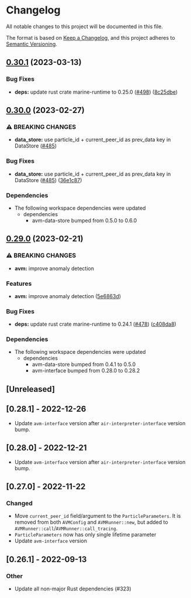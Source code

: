 # Changelog
All notable changes to this project will be documented in this file.

The format is based on [Keep a Changelog](https://keepachangelog.com/en/1.0.0/),
and this project adheres to [Semantic Versioning](https://semver.org/spec/v2.0.0.html).

## [0.30.1](https://github.com/fluencelabs/aquavm/compare/avm-server-v0.30.0...avm-server-v0.30.1) (2023-03-13)


### Bug Fixes

* **deps:** update rust crate marine-runtime to 0.25.0 ([#498](https://github.com/fluencelabs/aquavm/issues/498)) ([8c25dbe](https://github.com/fluencelabs/aquavm/commit/8c25dbe8f681f46cbfc5e914614b4f103f0f556a))

## [0.30.0](https://github.com/fluencelabs/aquavm/compare/avm-server-v0.29.0...avm-server-v0.30.0) (2023-02-27)


### ⚠ BREAKING CHANGES

* **data_store:** use particle_id + current_peer_id as prev_data key in DataStore ([#485](https://github.com/fluencelabs/aquavm/issues/485))

### Bug Fixes

* **data_store:** use particle_id + current_peer_id as prev_data key in DataStore ([#485](https://github.com/fluencelabs/aquavm/issues/485)) ([36e1c87](https://github.com/fluencelabs/aquavm/commit/36e1c8762c1888f375adacc21907d98a811d28d9))


### Dependencies

* The following workspace dependencies were updated
  * dependencies
    * avm-data-store bumped from 0.5.0 to 0.6.0

## [0.29.0](https://github.com/fluencelabs/aquavm/compare/avm-server-v0.28.1...avm-server-v0.29.0) (2023-02-21)


### ⚠ BREAKING CHANGES

* **avm:** improve anomaly detection

### Features

* **avm:** improve anomaly detection ([5e6863d](https://github.com/fluencelabs/aquavm/commit/5e6863d4d59684d4f2b509ece6e597831e648f05))


### Bug Fixes

* **deps:** update rust crate marine-runtime to 0.24.1 ([#478](https://github.com/fluencelabs/aquavm/issues/478)) ([c408da8](https://github.com/fluencelabs/aquavm/commit/c408da884de9bc62c058dc0a1994dd13bc765fb0))


### Dependencies

* The following workspace dependencies were updated
  * dependencies
    * avm-data-store bumped from 0.4.1 to 0.5.0
    * avm-interface bumped from 0.28.0 to 0.28.2

## [Unreleased]

## [0.28.1] - 2022-12-26

+ Update `avm-interface` version after `air-interpreter-interface` version bump.

## [0.28.0] - 2022-12-21

+ Update `avm-interface` version after `air-interpreter-interface` version bump.

## [0.27.0] - 2022-11-22

### Changed

- Move `current_peer_id` field/argument to the `ParticleParameters`.
  It is removed from both `AVMConfig` and `AVMRunner::new`, but added to `AVMRunner::call`/`AVMRunner::call_tracing`.
- `ParticleParameters` now has only single lifetime parameter
- Update `avm-interface` version

## [0.26.1] - 2022-09-13

### Other
- Update all non-major Rust dependencies (#323)
